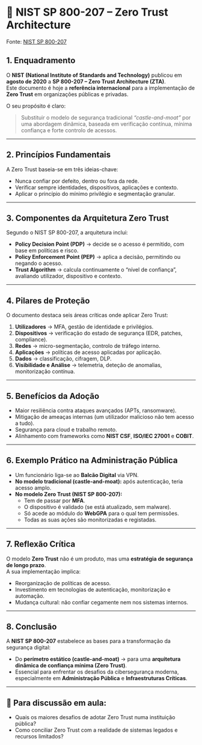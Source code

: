 # 📘 NIST SP 800-207 – Zero Trust Architecture

Fonte: [NIST SP 800-207](https://csrc.nist.gov/pubs/sp/800/207/final)

## 1. Enquadramento
O **NIST (National Institute of Standards and Technology)** publicou em **agosto de 2020** a **SP 800-207 – Zero Trust Architecture (ZTA)**.  
Este documento é hoje a **referência internacional** para a implementação de **Zero Trust** em organizações públicas e privadas.  

O seu propósito é claro:  
> Substituir o modelo de segurança tradicional *“castle-and-moat”* por uma abordagem dinâmica, baseada em verificação contínua, mínima confiança e forte controlo de acessos.  

---

## 2. Princípios Fundamentais
A Zero Trust baseia-se em três ideias-chave:

- Nunca confiar por defeito, dentro ou fora da rede.  
- Verificar sempre identidades, dispositivos, aplicações e contexto.  
- Aplicar o princípio do mínimo privilégio e segmentação granular.  

---

## 3. Componentes da Arquitetura Zero Trust
Segundo o NIST SP 800-207, a arquitetura inclui:

- **Policy Decision Point (PDP)** → decide se o acesso é permitido, com base em políticas e risco.  
- **Policy Enforcement Point (PEP)** → aplica a decisão, permitindo ou negando o acesso.  
- **Trust Algorithm** → calcula continuamente o “nível de confiança”, avaliando utilizador, dispositivo e contexto.  

---

## 4. Pilares de Proteção
O documento destaca seis áreas críticas onde aplicar Zero Trust:

1. **Utilizadores** → MFA, gestão de identidade e privilégios.  
2. **Dispositivos** → verificação do estado de segurança (EDR, patches, compliance).  
3. **Redes** → micro-segmentação, controlo de tráfego interno.  
4. **Aplicações** → políticas de acesso aplicadas por aplicação.  
5. **Dados** → classificação, cifragem, DLP.  
6. **Visibilidade e Análise** → telemetria, deteção de anomalias, monitorização contínua.  

---

## 5. Benefícios da Adoção
- Maior resiliência contra ataques avançados (APTs, ransomware).  
- Mitigação de ameaças internas (um utilizador malicioso não tem acesso a tudo).  
- Segurança para cloud e trabalho remoto.  
- Alinhamento com frameworks como **NIST CSF**, **ISO/IEC 27001** e **COBIT**.  

---

## 6. Exemplo Prático na Administração Pública
- Um funcionário liga-se ao **Balcão Digital** via VPN.  
- **No modelo tradicional (castle-and-moat):** após autenticação, teria acesso amplo.  
- **No modelo Zero Trust (NIST SP 800-207):**
  - Tem de passar por **MFA**.  
  - O dispositivo é validado (se está atualizado, sem malware).  
  - Só acede ao módulo do **WebGPA** para o qual tem permissões.  
  - Todas as suas ações são monitorizadas e registadas.  

---

## 7. Reflexão Crítica
O modelo **Zero Trust** não é um produto, mas uma **estratégia de segurança de longo prazo**.  
A sua implementação implica:  

- Reorganização de políticas de acesso.  
- Investimento em tecnologias de autenticação, monitorização e automação.  
- Mudança cultural: não confiar cegamente nem nos sistemas internos.  

---

## 8. Conclusão
A **NIST SP 800-207** estabelece as bases para a transformação da segurança digital:  

- Do **perímetro estático (castle-and-moat)** → para uma **arquitetura dinâmica de confiança mínima (Zero Trust)**.  
- Essencial para enfrentar os desafios da cibersegurança moderna, especialmente em **Administração Pública** e **Infraestruturas Críticas**.  

---

## 📌 Para discussão em aula:
- Quais os maiores desafios de adotar Zero Trust numa instituição pública?  
- Como conciliar Zero Trust com a realidade de sistemas legados e recursos limitados?  
